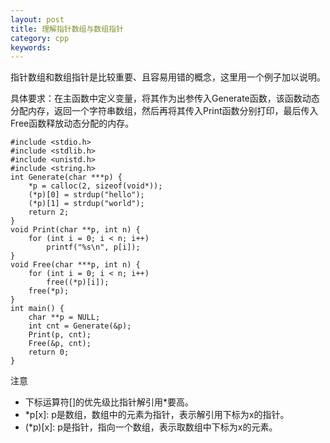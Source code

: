 ```yaml
---
layout: post
title: 理解指针数组与数组指针
category: cpp
keywords:
---
```


指针数组和数组指针是比较重要、且容易用错的概念，这里用一个例子加以说明。

具体要求：在主函数中定义变量，将其作为出参传入Generate函数，该函数动态分配内存，返回一个字符串数组，然后再将其传入Print函数分别打印，最后传入Free函数释放动态分配的内存。

```
#include <stdio.h>
#include <stdlib.h>
#include <unistd.h>
#include <string.h>
int Generate(char ***p) {
    *p = calloc(2, sizeof(void*));
    (*p)[0] = strdup("hello");
    (*p)[1] = strdup("world");
    return 2;
}
void Print(char **p, int n) {
    for (int i = 0; i < n; i++)
        printf("%s\n", p[i]);
}
void Free(char ***p, int n) {
    for (int i = 0; i < n; i++)
        free((*p)[i]);
    free(*p);
}
int main() {
    char **p = NULL;
    int cnt = Generate(&p);
    Print(p, cnt);
    Free(&p, cnt);
    return 0;
}
```

注意

- 下标运算符[]的优先级比指针解引用\*要高。
- \*p[x]: p是数组，数组中的元素为指针，表示解引用下标为x的指针。
- (\*p)[x]: p是指针，指向一个数组，表示取数组中下标为x的元素。
